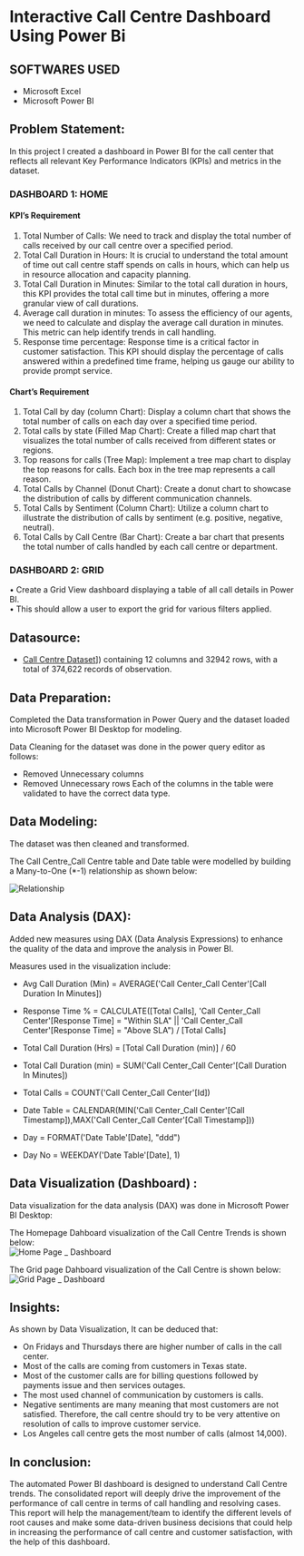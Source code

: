 # Interactive Call Centre Dashboard Using Power Bi


## SOFTWARES USED
* Microsoft Excel
* Microsoft Power BI


## Problem Statement:
In this project I created a dashboard in Power BI for the call center that reflects all relevant Key Performance Indicators (KPIs) and metrics in the dataset.

### DASHBOARD 1: HOME
#### KPI’s Requirement
1. Total Number of Calls: We need to track and display the total number of calls received by our call centre over a specified period.
2. Total Call Duration in Hours: It is crucial to understand the total amount of time out call centre staff spends on calls in hours, which can help us in resource allocation and capacity planning.
3. Total Call Duration in Minutes: Similar to the total call duration in hours, this KPI provides the total call time but in minutes, offering a more granular view of call durations.
4. Average call duration in minutes: To assess the efficiency of our agents, we need to calculate and display the average call duration in minutes. This metric can help identify trends in call handling.
5. Response time percentage: Response time is a critical factor in customer satisfaction. This KPI should display the percentage of calls answered within a predefined time frame, helping us gauge our ability to provide prompt service.

#### Chart’s Requirement
1.	Total Call by day (column Chart): Display a column chart that shows the total number of calls on each day over a specified time period.
2.	Total calls by state (Filled Map Chart): Create a filled map chart that visualizes the total number of calls received from different states or regions.
3.	Top reasons for calls (Tree Map): Implement a tree map chart to display the top reasons for calls. Each box in the tree map represents a call reason.
4.	Total Calls by Channel (Donut Chart): Create a donut chart to showcase the distribution of calls by different communication channels.
5.	Total Calls by Sentiment (Column Chart): Utilize a column chart to illustrate the distribution of calls by sentiment (e.g. positive, negative, neutral).
6.	Total Calls by Call Centre (Bar Chart): Create a bar chart that presents the total number of calls handled by each call centre or department.

### DASHBOARD 2: GRID
•	Create a Grid View dashboard displaying a table of all call details in Power BI. <br/>
•	This should allow a user to export the grid for various filters applied.


## Datasource:
* [Call Centre Dataset]([https://github.com/DavidRemo/CALL-CENTRE-DASHBOARD/blob/main/Call%20Centre%20Dataset.xlsx)]) containing 12 columns and 32942 rows, with a total of 374,622 records of observation.


## Data Preparation:
Completed the Data transformation in Power Query and the dataset loaded into Microsoft Power BI Desktop for modeling.

Data Cleaning for the dataset was done in the power query editor as follows: <br/>
* Removed Unnecessary columns
* Removed Unnecessary rows
Each of the columns in the table were validated to have the correct data type.


## Data Modeling:
The dataset was then cleaned and transformed. <br/>

The Call Centre_Call Centre table and Date table were modelled by building a Many-to-One (*-1) relationship as shown below: <br/>

![Relationship](https://github.com/DavidRemo/CALL-CENTRE-DASHBOARD/assets/68180517/64402813-0d94-4dc7-81d5-36069f6d352d)


## Data Analysis (DAX):

Added new measures using DAX (Data Analysis Expressions) to enhance the quality of the data and improve the analysis in Power BI. <br/>

Measures used in the visualization include:

* Avg Call Duration (Min) = AVERAGE('Call Center_Call Center'[Call Duration In Minutes])

* Response Time % = CALCULATE([Total Calls], 'Call Center_Call Center'[Response Time] = "Within SLA" || 'Call Center_Call Center'[Response Time] = "Above SLA") / [Total Calls]

* Total Call Duration (Hrs) = [Total Call Duration (min)] / 60

* Total Call Duration (min) = SUM('Call Center_Call Center'[Call Duration In Minutes]) 

* Total Calls = COUNT('Call Center_Call Center'[Id])

* Date Table = CALENDAR(MIN('Call Center_Call Center'[Call Timestamp]),MAX('Call Center_Call Center'[Call Timestamp]))

* Day = FORMAT('Date Table'[Date], "ddd")

* Day No = WEEKDAY('Date Table'[Date], 1)


## Data Visualization (Dashboard) :
Data visualization for the data analysis (DAX) was done in Microsoft Power BI Desktop: <br/>

The Homepage Dahboard visualization of the Call Centre Trends is shown below: <br/>
![Home Page _ Dashboard](https://github.com/DavidRemo/CALL-CENTRE-DASHBOARD/assets/68180517/66eb0bab-7339-4959-b101-e2b6eead0e6c) <br/>


The Grid page Dahboard visualization of the Call Centre is shown below: <br/>
![Grid Page _ Dashboard](https://github.com/DavidRemo/CALL-CENTRE-DASHBOARD/assets/68180517/ec35230e-bf57-42df-8363-489ba433f0cb)



## Insights:
As shown by Data Visualization, It can be deduced that:
* On Fridays and Thursdays there are higher number of calls in the call center.
* Most of the calls are coming from customers in Texas state.
* Most of the customer calls are for billing questions followed by payments issue and then services outages.
* The most used channel of communication by customers is calls.
* Negative sentiments are many meaning that most customers are not satisfied. Therefore, the call centre should try to be very attentive on resolution of calls to improve customer service.
* Los Angeles call centre gets the most number of calls (almost 14,000).


## In conclusion:
The automated Power BI dashboard is designed to understand Call Centre trends. The consolidated report will deeply drive the improvement of the performance of call centre in terms of call handling and resolving cases. This report will help the management/team to identify the different levels of root causes and make some data-driven business decisions that could help in increasing the performance of call centre and customer satisfaction, with the help of this dashboard.
